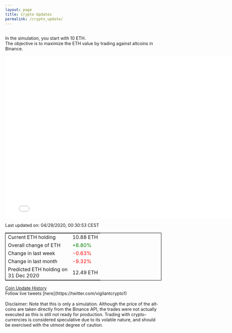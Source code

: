```yaml
---
layout: page
title: Crypto Updates
permalink: /crypto_update/
---
```

<br>In the simulation, you start with 10 ETH.<br>The objective is to maximize the ETH value by trading against altcoins 
in Binance.

<iframe width="775" height="525" frameborder="0" scrolling="no" src="//plotly.com/~vikramaditya91/109.embed"></iframe>

Last updated on: 04/29/2020, 00:30:53 CEST 
<table style="border:1px solid black;margin-left:auto;margin-right:auto;">
	<tbody>
	<tr>
		<td>Current ETH holding</td>
		<td>     10.88 ETH</td>
	</tr>
	<tr>
		<td>Overall change of ETH</td>
		<td><font color="green">+8.80%</font></td>
	</tr>
	<tr>
		<td>Change in last week</td>
		<td><font color="red">-0.63%</font></td>
	</tr>
	<tr>
		<td>Change in last month</td>
		<td><font color="red">-9.32%</font></td>
	</tr>
    <tr>
		<td>Predicted ETH holding on<br>31 Dec 2020</td>
		<td>     12.49 ETH</td>
	</tr>
	</tbody>
</table>
<a href="{{ site.baseurl }}/crypto_history">Coin Update History</a>
<br>
Follow live tweets [here](https://twitter.com/vigilantcrypto1)
<br>
<br>
Disclaimer:
Note that this is only a simulation. Although the price of the alt-coins are taken directly from the Binance API, the trades were not actually executed as this is still not ready for production.
Trading with crypto-currencies is considered speculative due to its volatile nature, and should be exercised with the utmost degree of caution.
